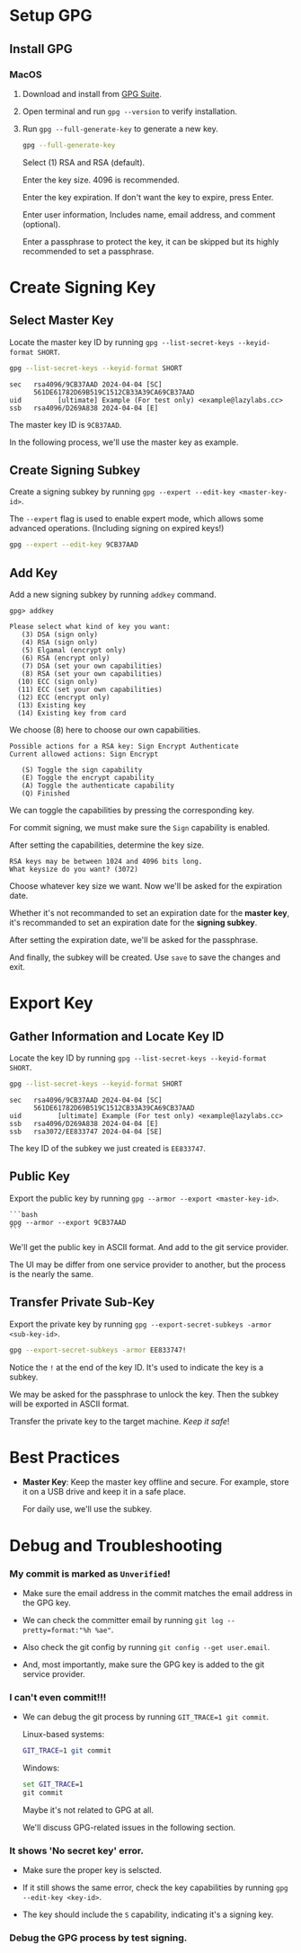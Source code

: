 # Setup GPG
## Install GPG
### MacOS
1. Download and install from [GPG Suite](https://gpgtools.org).
2. Open terminal and run `gpg --version` to verify installation.
3. Run `gpg --full-generate-key` to generate a new key.
    ```bash
    gpg --full-generate-key
    ```
    Select (1) RSA and RSA (default).
    
    Enter the key size. 4096 is recommended.

    Enter the key expiration. If don't want the key to expire, press Enter.

    Enter user information, Includes name, email address, and comment (optional).

    Enter a passphrase to protect the key, it can be skipped but its highly recommended to set a passphrase.
# Create Signing Key
## Select Master Key
Locate the master key ID by running `gpg --list-secret-keys --keyid-format SHORT`.
```bash
gpg --list-secret-keys --keyid-format SHORT
```
```plaintext
sec   rsa4096/9CB37AAD 2024-04-04 [SC]
      561DE61782D69B519C1512CB33A39CA69CB37AAD
uid         [ultimate] Example (For test only) <example@lazylabs.cc>
ssb   rsa4096/D269A838 2024-04-04 [E]
```
The master key ID is `9CB37AAD`.

In the following process, we'll use the master key as example.
## Create Signing Subkey
Create a signing subkey by running `gpg --expert --edit-key <master-key-id>`.

The `--expert` flag is used to enable expert mode, which allows some advanced operations. (Including signing on expired keys!)

```bash
gpg --expert --edit-key 9CB37AAD
```

## Add Key
Add a new signing subkey by running `addkey` command.

```plaintext
gpg> addkey
```

```plaintext
Please select what kind of key you want:
   (3) DSA (sign only)
   (4) RSA (sign only)
   (5) Elgamal (encrypt only)
   (6) RSA (encrypt only)
   (7) DSA (set your own capabilities)
   (8) RSA (set your own capabilities)
  (10) ECC (sign only)
  (11) ECC (set your own capabilities)
  (12) ECC (encrypt only)
  (13) Existing key
  (14) Existing key from card
```

We choose (8) here to choose our own capabilities.

```plaintext
Possible actions for a RSA key: Sign Encrypt Authenticate 
Current allowed actions: Sign Encrypt 

   (S) Toggle the sign capability
   (E) Toggle the encrypt capability
   (A) Toggle the authenticate capability
   (Q) Finished
```

We can toggle the capabilities by pressing the corresponding key.

For commit signing, we must make sure the `Sign` capability is enabled.

After setting the capabilities, determine the key size.

```plaintext
RSA keys may be between 1024 and 4096 bits long.
What keysize do you want? (3072) 
```

Choose whatever key size we want. Now we'll be asked for the expiration date.

Whether it's not recommanded to set an expiration date for the **master key**, it's recommanded to set an expiration date for the **signing subkey**.

After setting the expiration date, we'll be asked for the passphrase.

And finally, the subkey will be created. Use `save` to save the changes and exit.

# Export Key

## Gather Information and Locate Key ID

Locate the key ID by running `gpg --list-secret-keys --keyid-format SHORT`.

```bash
gpg --list-secret-keys --keyid-format SHORT
```

```plaintext
sec   rsa4096/9CB37AAD 2024-04-04 [SC]
      561DE61782D69B519C1512CB33A39CA69CB37AAD
uid         [ultimate] Example (For test only) <example@lazylabs.cc>
ssb   rsa4096/D269A838 2024-04-04 [E]
ssb   rsa3072/EE833747 2024-04-04 [SE]
```

The key ID of the subkey we just created is `EE833747`.

## Public Key
Export the public key by running `gpg --armor --export <master-key-id>`.
    
    ```bash
    gpg --armor --export 9CB37AAD
    ```

We'll get the public key in ASCII format. And add to the git service provider.

The UI may be differ from one service provider to another, but the process is the nearly the same.

## Transfer Private Sub-Key
Export the private key by running `gpg --export-secret-subkeys -armor <sub-key-id>`.
    
```bash
gpg --export-secret-subkeys -armor EE833747!
```
Notice the `!` at the end of the key ID. It's used to indicate the key is a subkey.

We may be asked for the passphrase to unlock the key. Then the subkey will be exported in ASCII format.

Transfer the private key to the target machine. *Keep it safe*!



# Best Practices
- **Master Key**: 
    Keep the master key offline and secure. For example, store it on a USB drive and keep it in a safe place.

    For daily use, we'll use the subkey.



# Debug and Troubleshooting

### My commit is marked as `Unverified`!

- Make sure the email address in the commit matches the email address in the GPG key.

- We can check the committer email by running `git log --pretty=format:"%h %ae"`.

- Also check the git config by running `git config --get user.email`.
    
- And, most importantly, make sure the GPG key is added to the git service provider.

### I can't even commit!!!

- We can debug the git process by running `GIT_TRACE=1 git commit`.

    Linux-based systems:
    ```bash
    GIT_TRACE=1 git commit
    ```

    Windows:
    ```cmd
    set GIT_TRACE=1
    git commit
    ```

    Maybe it's not related to GPG at all. 
    
    We'll discuss GPG-related issues in the following section.

### It shows 'No secret key' error.

- Make sure the proper key is selscted.

- If it still shows the same error, check the key capabilities by running `gpg --edit-key <key-id>`.

- The key should include the `S` capability, indicating it's a signing key.

### Debug the GPG process by test signing.